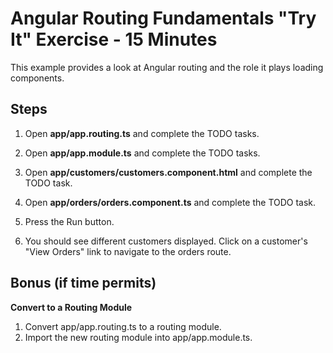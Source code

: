# Angular Routing Fundamentals "Try It" Exercise - 15 Minutes

This example provides a look at Angular routing and the role it plays loading components.

## Steps

1. Open **app/app.routing.ts** and complete the TODO tasks.

2. Open **app/app.module.ts** and complete the TODO tasks.

3. Open **app/customers/customers.component.html** and complete the TODO task.

4. Open **app/orders/orders.component.ts** and complete the TODO task.

5. Press the Run button.

6. You should see different customers displayed. Click on a customer's
   "View Orders" link to navigate to the orders route.    

## Bonus (if time permits)

**Convert to a Routing Module**

1. Convert app/app.routing.ts to a routing module.
2. Import the new routing module into app/app.module.ts.
